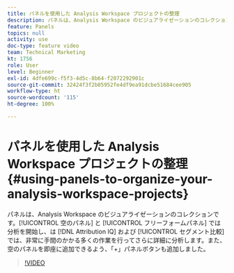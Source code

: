 ```yaml
---
title: パネルを使用した Analysis Workspace プロジェクトの整理
description: パネルは、Analysis Workspace のビジュアライゼーションのコレクションです。空のパネルとフリーフォームパネルでは分析を開始し、Attribution IQ およびセグメント比較では、非常に手間のかかる多くの作業を行ってさらに詳細に分析します。また、空のパネルを即座に追加できるよう、「+」パネルボタンも追加しました。
feature: Panels
topics: null
activity: use
doc-type: feature video
team: Technical Marketing
kt: 1756
role: User
level: Beginner
exl-id: 4dfe699c-f5f3-4d5c-8b64-f2072292901c
source-git-commit: 32424f3f2b05952fe4df9ea91dcbe51684cee905
workflow-type: ht
source-wordcount: '115'
ht-degree: 100%

---
```


# パネルを使用した Analysis Workspace プロジェクトの整理 {#using-panels-to-organize-your-analysis-workspace-projects}

パネルは、Analysis Workspace のビジュアライゼーションのコレクションです。[!UICONTROL 空のパネル] と [!UICONTROL フリーフォームパネル] では分析を開始し、は [!DNL Attribution IQ] および [!UICONTROL セグメント比較] では、非常に手間のかかる多くの作業を行ってさらに詳細に分析します。また、空のパネルを即座に追加できるよう、「+」パネルボタンも追加しました。

>[!VIDEO](https://video.tv.adobe.com/v/23388/?quality=12)
